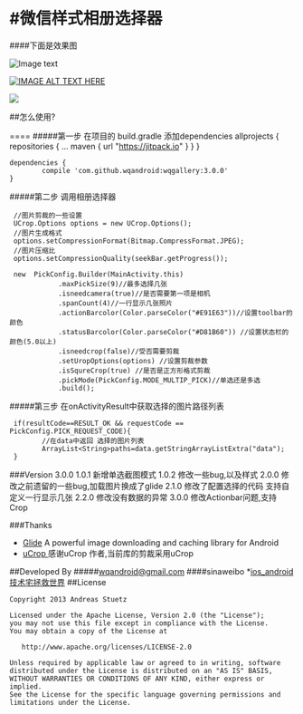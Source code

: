 #微信样式相册选择器
=====

####下面是效果图

![Image text](https://github.com/wqandroid/wqgallery/raw/dev/app/screenshort/wqgallert.gif)

[![IMAGE ALT TEXT HERE](https://github.com/wqandroid/wqgallery/raw/dev/app/screenshort/Screenshot_2016.jpg)](https://youtu.be/uZE2kVCwJxg)

[![](https://jitpack.io/v/wqandroid/wqgallery.svg)](https://jitpack.io/#wqandroid/wqgallery)

##怎么使用?

====
#####第一步 在项目的 build.gradle 添加dependencies
    allprojects {
    		repositories {
    			...
    			maven { url "https://jitpack.io" }
    		}
    	}

    dependencies {
   	        compile 'com.github.wqandroid:wqgallery:3.0.0'
   	}

#####第二步 调用相册选择器

     //图片剪裁的一些设置
     UCrop.Options options = new UCrop.Options();
     //图片生成格式
     options.setCompressionFormat(Bitmap.CompressFormat.JPEG);
     //图片压缩比
     options.setCompressionQuality(seekBar.getProgress());

     new  PickConfig.Builder(MainActivity.this)
                .maxPickSize(9)//最多选择几张
                .isneedcamera(true)//是否需要第一项是相机
                .spanCount(4)//一行显示几张照片
                .actionBarcolor(Color.parseColor("#E91E63"))//设置toolbar的颜色
                .statusBarcolor(Color.parseColor("#D81B60")) //设置状态栏的颜色(5.0以上)
                .isneedcrop(false)//受否需要剪裁
                .setUropOptions(options) //设置剪裁参数
                .isSqureCrop(true) //是否是正方形格式剪裁
                .pickMode(PickConfig.MODE_MULTIP_PICK)//单选还是多选
                .build();

      
      
   
#####第三步 在onActivityResult中获取选择的图片路径列表

     if(resultCode==RESULT_OK && requestCode == PickConfig.PICK_REQUEST_CODE){
            //在data中返回 选择的图片列表
            ArrayList<String>paths=data.getStringArrayListExtra("data");
     }





###Version 3.0.0
     1.0.1 新增单选截图模式
     1.0.2 修改一些bug,以及样式
     2.0.0 修改之前遗留的一些bug,加载图片换成了glide
     2.1.0 修改了配置选择的代码 支持自定义一行显示几张
     2.2.0 修改没有数据的异常
     3.0.0 修改Actionbar问题,支持Crop

###Thanks
  * [Glide](https://github.com/bumptech/glide) A powerful image downloading and caching library for Android
  * [uCrop ](https://github.com/Yalantis/uCrop) 感谢uCrop 作者,当前库的剪裁采用uCrop

##Developed By
#####wqandroid@gmail.com
####sinaweibo *[ios_android技术宅拯救世界](http://weibo.com/2407182217/profile?rightmod=1&wvr=6&mod=personinfo) 
##License

    Copyright 2013 Andreas Stuetz

    Licensed under the Apache License, Version 2.0 (the "License");
    you may not use this file except in compliance with the License.
    You may obtain a copy of the License at

       http://www.apache.org/licenses/LICENSE-2.0

    Unless required by applicable law or agreed to in writing, software
    distributed under the License is distributed on an "AS IS" BASIS,
    WITHOUT WARRANTIES OR CONDITIONS OF ANY KIND, either express or implied.
    See the License for the specific language governing permissions and
    limitations under the License.
